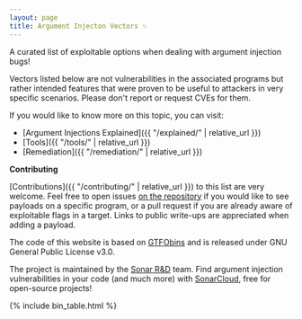 ```yaml
---
layout: page
title: Argument Injecton Vectors ✨
---
```


A curated list of exploitable options when dealing with argument injection bugs!

Vectors listed below are not vulnerabilities in the associated programs but rather intended features that were proven to be useful to attackers in very specific scenarios. Please don't report or request CVEs for them.

If you would like to know more on this topic, you can visit:

- [Argument Injections Explained]({{ "/explained/" | relative_url }})
- [Tools]({{ "/tools/" | relative_url }})
- [Remediation]({{ "/remediation/" | relative_url }})

**Contributing**

[Contributions]({{ "/contributing/" | relative_url }}) to this list are very welcome. Feel free to open issues [on the repository](https://github.com/SonarSource/argument-injection-vectors) if you would like to see payloads on a specific program, or a pull request if you are already aware of exploitable flags in a target. Links to public write-ups are appreciated when adding a payload. 

The code of this website is based on [GTFObins](https://gtfobins.github.io/) and is released under GNU General Public License v3.0.

The project is maintained by the [Sonar R&D](https://twitter.com/Sonar_Research) team. Find argument injection vulnerabilities in your code (and much more) with 
[SonarCloud](https://sonarcloud.io/), free for open-source projects! 

{% include bin_table.html %}
